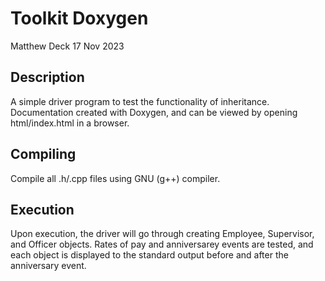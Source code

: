 # Toolkit Doxygen

Matthew Deck
17 Nov 2023

## Description

A simple driver program to test the functionality of inheritance. Documentation created with Doxygen, and can be viewed by opening html/index.html in a browser.

## Compiling

Compile all .h/.cpp files using GNU (g++) compiler. 

## Execution

Upon execution, the driver will go through creating Employee, Supervisor, and Officer objects. Rates of pay and anniversarey events are tested, and each object is displayed to the standard output before and after the anniversary event.
